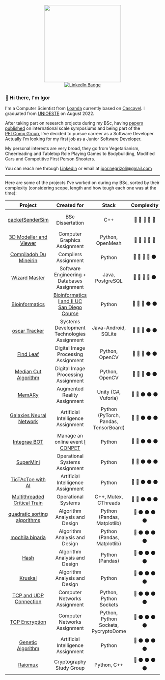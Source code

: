 <div align="center">
  <img src="https://media.giphy.com/media/M9gbBd9nbDrOTu1Mqx/giphy.gif" height="250"/>
</div>

<div id="badges" align="center">
  <a href="https://www.linkedin.com/in/igorfnegrizoli/">
    <img src="https://img.shields.io/badge/LinkedIn-blue?style=for-the-badge&logo=linkedin&logoColor=white" alt="LinkedIn Badge"/>
  </a>
</div>

### 👋 Hi there, I'm Igor

I'm a Computer Scientist from [Loanda](https://pt.wikipedia.org/wiki/Loanda) currently based on [Cascavel](https://pt.wikipedia.org/wiki/Cascavel_(Paran%C3%A1)). I graduated from [UNIOESTE](https://pt.wikipedia.org/wiki/Universidade_Estadual_do_Oeste_do_Paran%C3%A1) on August 2022.

After taking part on research projects during my BSc, having [papers published](http://lattes.cnpq.br/4911200081874612) on international scale symposiums and being part of the [PETComp Group](https://petsite-bd39a.web.app/), I've decided to pursue carreer as a Software Developer. Actually I'm looking for my first job as a Junior Software Developer.

My personal interests are very broad, they go from Vegetarianism, Cheerleading and Tabletop Role Playing Games to Bodybuilding, Modified Cars and Competitive First Person Shooters.

You can reach me through [LinkedIn](https://www.linkedin.com/in/igorfnegrizoli/) or email at igor.negrizoli@gmail.com

---

Here are some of the projects I've worked on during my BSc, sorted by their complexity (considering scope, length and how tough each one was at the time):

|            **Project**            |      **Created for**      | **Stack** | **Complexity** | **Year** |
|:---------------------------------:|:-------------------------:|:---------:|:--------------:|:--------:|
|     [packetSenderSim](https://github.com/igorFNegrizoli/packetSenderSim)    |   BSc Dissertation    |  C++  |  :large_blue_circle: :large_blue_circle: :large_blue_circle: :large_blue_circle: :large_blue_circle:              |2020 - 2022|
|     [3D Modeller and Viewer](https://github.com/igorFNegrizoli/3D-modeller-and-viewer)    |   Computer Graphics Assignment    |  Python, OpenMesh  |  :large_blue_circle: :large_blue_circle: :large_blue_circle: :large_blue_circle: :large_blue_circle:              |    2021    |
|        [Compiladoh Du Mineirin](https://github.com/igorFNegrizoli/CompiladohDuMineirin)       |   Compilers Assignment         |   Python   |    :large_blue_circle: :large_blue_circle:  :large_blue_circle: :large_blue_circle: :black_circle:            |    2022      |
|            [Wizard Master](https://github.com/spalshzzz/Wizard-Master)            |    Software Engineering + Databases Assignment                       |  Java, PostgreSQL         |  :large_blue_circle: :large_blue_circle: :large_blue_circle: :large_blue_circle:  :black_circle:            |      2021    |
|            [Bioinformatics](https://github.com/igorFNegrizoli/bioinformatics-python)            |    [Bioinformatics I and II UC San Diego Course](https://pt.coursera.org/specializations/bioinformatics)   |  Python    |  :large_blue_circle: :large_blue_circle: :large_blue_circle: :black_circle:  :black_circle:            |      2020    |
|            [oscar Tracker](https://github.com/igorFNegrizoli/oscarTracker)           |   Systems Development Technologies Assignment                        |  Java-Android, SQLite        |      :large_blue_circle: :large_blue_circle:  :large_blue_circle: :black_circle: :black_circle:          |     2021     |
|            [Find Leaf](https://github.com/VictorPozzan/Find-Leaf)           |   Digital Image Processing Assignment     |  Python, OpenCV        |      :large_blue_circle: :large_blue_circle:  :large_blue_circle: :black_circle: :black_circle:          |     2020     |
|            [Median Cut Algorithm](https://github.com/igorFNegrizoli/medianCutAlgorithm)           |   Digital Image Processing Assignment     |  Python, OpenCV        |      :large_blue_circle: :large_blue_circle:  :large_blue_circle: :black_circle: :black_circle:          |     2020     |
|               [MemARy](https://github.com/MahatKC/MemARy)              |            Augmented Reality Assignment               |Unity (C#, Vuforia)|       :large_blue_circle: :large_blue_circle: :black_circle: :black_circle: :black_circle:         |    2020      |
|       [Galaxies Neural Network](https://github.com/MahatKC/GalaxiesNeuralNetwork)       |         Artificial Intelligence Assignment                  |  Python (PyTorch, Pandas, TensorBoard)         |        :large_blue_circle: :large_blue_circle:  :black_circle: :black_circle: :black_circle:        |      2021    |
|            [Integrae BOT](https://github.com/MahatKC/IntegraeBOT)            |   Manage an online event [I CONPET](https://www.instagram.com/conpetcomputacao/) |   Python        |            :large_blue_circle: :large_blue_circle:  :black_circle: :black_circle: :black_circle:    |     2021     |
|             [SuperMini](https://github.com/MahatKC/SuperMini)             | Operational Systems Assignment |   Python  | :large_blue_circle: :large_blue_circle: :black_circle: :black_circle: :black_circle:               |     2022     |
|             [TicTAcToe with AI](https://github.com/igorFNegrizoli/TicTacToeWithAI)             | Artificial Intelligence Assignment |   Python  | :large_blue_circle: :large_blue_circle: :black_circle: :black_circle: :black_circle:               |     2021     |
|             [Multithreaded Critical Train](https://github.com/spalshzzz/MultithreadingCriticalTrain)             | Operational Systems |  C++, Mutex, CThreads  | :large_blue_circle: :large_blue_circle: :black_circle: :black_circle: :black_circle:               |     2022     |
|    [quadratic sorting algorithms](https://github.com/MahatKC/quadratic-sorting-algorithms)   |   Algorithm Analysis and Design                        |  Python (Pandas, Matplotlib)         |       :large_blue_circle: :black_circle: :black_circle: :black_circle: :black_circle:         |     2022     |
|          [mochila binaria](https://github.com/MahatKC/mochila_binaria)          |   Algorithm Analysis and Design                        |  Python (Pandas, Matplotlib)         |    :large_blue_circle: :black_circle: :black_circle: :black_circle: :black_circle:            |    2022      |
|                [Hash](https://github.com/MahatKC/Hash)               |   Algorithm Analysis and Design                        |   Python (Pandas)        |   :large_blue_circle: :black_circle: :black_circle: :black_circle: :black_circle:|     2022     |
| [Kruskal](https://github.com/AmandaIsrael/Kruskal) | Algorithm Analysis and Design                        |   Python       |   :large_blue_circle: :black_circle: :black_circle: :black_circle: :black_circle:|     2022     |
| [TCP and UDP Connection](https://github.com/EnergyFall266/TCP_UDP_Conection) | Computer Networks Assignment    |   Python, Python Sockets       |   :large_blue_circle: :black_circle: :black_circle: :black_circle: :black_circle:|     2022     |
| [TCP Encryption](https://github.com/igorFNegrizoli/TCP_encryption) | Computer Networks Assignment    |   Python, Python Sockets, PycryptoDome       |   :large_blue_circle: :black_circle: :black_circle: :black_circle: :black_circle:|     2022     |
| [Genetic Algorithm](https://github.com/EnergyFall266/TrabalhoAlgoritmoGenetico) | Artificial Intelligence Assignment    |   Python    |   :large_blue_circle: :black_circle: :black_circle: :black_circle: :black_circle:|     2021     |
| [Raiomux](https://github.com/spalshzzz/Raiomux) | Cryptography Study Group |   Python, C++    |   :large_blue_circle: :black_circle: :black_circle: :black_circle: :black_circle:|     2021     |
